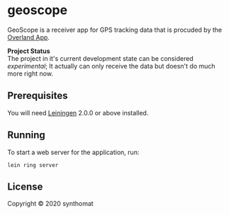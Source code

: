 # geoscope

GeoScope is a receiver app for GPS tracking data that is procuded by the [Overland App](https://github.com/aaronpk/Overland-iOS).

**Project Status**  
The project in it's current development state can be considered _experimental_; It actually can only receive the data but doesn't do much more right now.

## Prerequisites

You will need [Leiningen][] 2.0.0 or above installed.

[leiningen]: https://github.com/technomancy/leiningen

## Running

To start a web server for the application, run:

    lein ring server

## License

Copyright © 2020 synthomat
